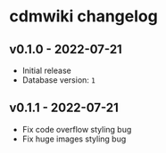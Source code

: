 # cdmwiki changelog

## v0.1.0 - 2022-07-21
* Initial release
* Database version: `1`

## v0.1.1 - 2022-07-21
* Fix code overflow styling bug
* Fix huge images styling bug
